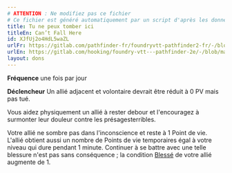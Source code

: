```yaml
---
# ATTENTION : Ne modifiez pas ce fichier
# Ce fichier est généré automatiquement par un script d'après les données du module Foundry VTT officiel et de sa traduction
title: Tu ne peux tomber ici
titleEn: Can’t Fall Here
id: XJfUj2o4HdL5waZL
urlFr: https://gitlab.com/pathfinder-fr/foundryvtt-pathfinder2-fr/-/blob/master/data/feats/XJfUj2o4HdL5waZL.htm
urlEn: https://gitlab.com/hooking/foundry-vtt---pathfinder-2e/-/blob/master/packs/data/feats.db/can't-fall-here.json
layout: dons
---
```

**Fréquence** une fois par jour

**Déclencheur** Un allié adjacent et volontaire devrait être réduit à 0 PV mais pas tué.

Vous aidez physiquement un allié à rester debour et l'encouragez à surmonter leur douleur contre les présagesterribles.

Votre allié ne sombre pas dans l'inconscience et reste à 1 Point de vie. L'allié obtient aussi un nombre de Points de vie temporaires égal à votre niveau qui dure pendant 1 minute. Continuer à se battre avec une telle blessure n'est pas sans conséquence ; la condition [Blessé](../conditions/blessé.html) de votre allié augmente de 1.
